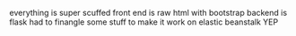 everything is super scuffed
front end is raw html with bootstrap
backend is flask
had to finangle some stuff to make it work on elastic beanstalk
YEP
